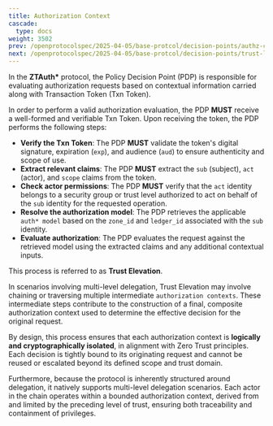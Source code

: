 ```yaml
---
title: Authorization Context
cascade:
  type: docs
weight: 3502
prev: /openprotocolspec/2025-04-05/base-protcol/decision-points/authz-check
next: /openprotocolspec/2025-04-05/base-protcol/decision-points/trust-levels
---
```

In the **ZTAuth\*** protocol, the Policy Decision Point (PDP) is responsible for evaluating authorization requests based on contextual information carried along with Transaction Token (Txn Token).

In order to perform a valid authorization evaluation, the PDP **MUST** receive a well-formed and verifiable Txn Token. Upon receiving the token, the PDP performs the following steps:

- **Verify the Txn Token**: The PDP **MUST** validate the token's digital signature, expiration (`exp`), and audience (`aud`) to ensure authenticity and scope of use.
- **Extract relevant claims**: The PDP **MUST** extract the `sub` (subject), `act` (actor), and `scope` claims from the token.
- **Check actor permissions**: The PDP **MUST** verify that the `act` identity belongs to a security group or trust level authorized to act on behalf of the `sub` identity for the requested operation.
- **Resolve the authorization model**: The PDP retrieves the applicable `auth* model` based on the `zone_id` and `ledger_id` associated with the `sub` identity.
- **Evaluate authorization**: The PDP evaluates the request against the retrieved model using the extracted claims and any additional contextual inputs.

This process is referred to as **Trust Elevation**.

In scenarios involving multi-level delegation, Trust Elevation may involve chaining or traversing multiple intermediate `authorization contexts`. These intermediate steps contribute to the construction of a final, composite authorization context used to determine the effective decision for the original request.

By design, this process ensures that each authorization context is **logically and cryptographically isolated**, in alignment with Zero Trust principles. Each decision is tightly bound to its originating request and cannot be reused or escalated beyond its defined scope and trust domain.

Furthermore, because the protocol is inherently structured around delegation, it natively supports multi-level delegation scenarios. Each actor in the chain operates within a bounded authorization context, derived from and limited by the preceding level of trust, ensuring both traceability and containment of privileges.
